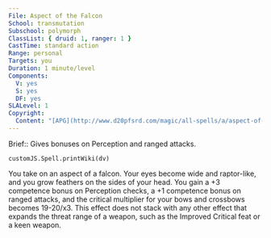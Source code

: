 ```yaml
---
File: Aspect of the Falcon
School: transmutation
Subschool: polymorph
ClassList: { druid: 1, ranger: 1 }
CastTime: standard action
Range: personal
Targets: you
Duration: 1 minute/level
Components:
  V: yes
  S: yes
  DF: yes
SLALevel: 1
Copyright:
  Content: "[APG](http://www.d20pfsrd.com/magic/all-spells/a/aspect-of-the-falcon)"
---
```

Brief:: Gives bonuses on Perception and ranged attacks.

```dataviewjs
customJS.Spell.printWiki(dv)
```

You take on an aspect of a falcon. Your eyes become wide and raptor-like, and you grow feathers on the sides of your head. You gain a +3 competence bonus on Perception checks, a +1 competence bonus on ranged attacks, and the critical multiplier for your bows and crossbows becomes 19-20/x3.  This effect does not stack with any other effect that expands the threat range of a weapon, such as the Improved Critical feat or a keen weapon.
